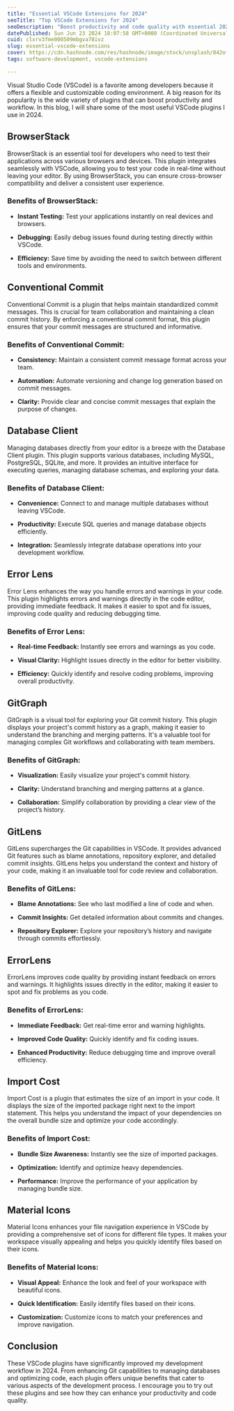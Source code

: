 ```yaml
---
title: "Essential VSCode Extensions for 2024"
seoTitle: "Top VSCode Extensions for 2024"
seoDescription: "Boost productivity and code quality with essential 2024 VSCode extensions for testing, Git, databases, error handling, and more"
datePublished: Sun Jun 23 2024 18:07:58 GMT+0000 (Coordinated Universal Time)
cuid: clxrv3fme000509mbgva78ivz
slug: essential-vscode-extensions
cover: https://cdn.hashnode.com/res/hashnode/image/stock/unsplash/842ofHC6MaI/upload/022aa262a7c1f39cdbb4664d0ae25a4d.jpeg
tags: software-development, vscode-extensions

---
```


Visual Studio Code (VSCode) is a favorite among developers because it offers a flexible and customizable coding environment. A big reason for its popularity is the wide variety of plugins that can boost productivity and workflow. In this blog, I will share some of the most useful VSCode plugins I use in 2024.

## BrowserStack

BrowserStack is an essential tool for developers who need to test their applications across various browsers and devices. This plugin integrates seamlessly with VSCode, allowing you to test your code in real-time without leaving your editor. By using BrowserStack, you can ensure cross-browser compatibility and deliver a consistent user experience.

### Benefits of BrowserStack:

* **Instant Testing:** Test your applications instantly on real devices and browsers.
    
* **Debugging:** Easily debug issues found during testing directly within VSCode.
    
* **Efficiency:** Save time by avoiding the need to switch between different tools and environments.
    

## Conventional Commit

Conventional Commit is a plugin that helps maintain standardized commit messages. This is crucial for team collaboration and maintaining a clean commit history. By enforcing a conventional commit format, this plugin ensures that your commit messages are structured and informative.

### Benefits of Conventional Commit:

* **Consistency:** Maintain a consistent commit message format across your team.
    
* **Automation:** Automate versioning and change log generation based on commit messages.
    
* **Clarity:** Provide clear and concise commit messages that explain the purpose of changes.
    

## Database Client

Managing databases directly from your editor is a breeze with the Database Client plugin. This plugin supports various databases, including MySQL, PostgreSQL, SQLite, and more. It provides an intuitive interface for executing queries, managing database schemas, and exploring your data.

### Benefits of Database Client:

* **Convenience:** Connect to and manage multiple databases without leaving VSCode.
    
* **Productivity:** Execute SQL queries and manage database objects efficiently.
    
* **Integration:** Seamlessly integrate database operations into your development workflow.
    

## Error Lens

Error Lens enhances the way you handle errors and warnings in your code. This plugin highlights errors and warnings directly in the code editor, providing immediate feedback. It makes it easier to spot and fix issues, improving code quality and reducing debugging time.

### Benefits of Error Lens:

* **Real-time Feedback:** Instantly see errors and warnings as you code.
    
* **Visual Clarity:** Highlight issues directly in the editor for better visibility.
    
* **Efficiency:** Quickly identify and resolve coding problems, improving overall productivity.
    

## GitGraph

GitGraph is a visual tool for exploring your Git commit history. This plugin displays your project's commit history as a graph, making it easier to understand the branching and merging patterns. It's a valuable tool for managing complex Git workflows and collaborating with team members.

### Benefits of GitGraph:

* **Visualization:** Easily visualize your project's commit history.
    
* **Clarity:** Understand branching and merging patterns at a glance.
    
* **Collaboration:** Simplify collaboration by providing a clear view of the project’s history.
    

## GitLens

GitLens supercharges the Git capabilities in VSCode. It provides advanced Git features such as blame annotations, repository explorer, and detailed commit insights. GitLens helps you understand the context and history of your code, making it an invaluable tool for code review and collaboration.

### Benefits of GitLens:

* **Blame Annotations:** See who last modified a line of code and when.
    
* **Commit Insights:** Get detailed information about commits and changes.
    
* **Repository Explorer:** Explore your repository’s history and navigate through commits effortlessly.
    

## ErrorLens

ErrorLens improves code quality by providing instant feedback on errors and warnings. It highlights issues directly in the editor, making it easier to spot and fix problems as you code.

### Benefits of ErrorLens:

* **Immediate Feedback:** Get real-time error and warning highlights.
    
* **Improved Code Quality:** Quickly identify and fix coding issues.
    
* **Enhanced Productivity:** Reduce debugging time and improve overall efficiency.
    

## Import Cost

Import Cost is a plugin that estimates the size of an import in your code. It displays the size of the imported package right next to the import statement. This helps you understand the impact of your dependencies on the overall bundle size and optimize your code accordingly.

### Benefits of Import Cost:

* **Bundle Size Awareness:** Instantly see the size of imported packages.
    
* **Optimization:** Identify and optimize heavy dependencies.
    
* **Performance:** Improve the performance of your application by managing bundle size.
    

## Material Icons

Material Icons enhances your file navigation experience in VSCode by providing a comprehensive set of icons for different file types. It makes your workspace visually appealing and helps you quickly identify files based on their icons.

### Benefits of Material Icons:

* **Visual Appeal:** Enhance the look and feel of your workspace with beautiful icons.
    
* **Quick Identification:** Easily identify files based on their icons.
    
* **Customization:** Customize icons to match your preferences and improve navigation.
    

## Conclusion

These VSCode plugins have significantly improved my development workflow in 2024. From enhancing Git capabilities to managing databases and optimizing code, each plugin offers unique benefits that cater to various aspects of the development process. I encourage you to try out these plugins and see how they can enhance your productivity and code quality.